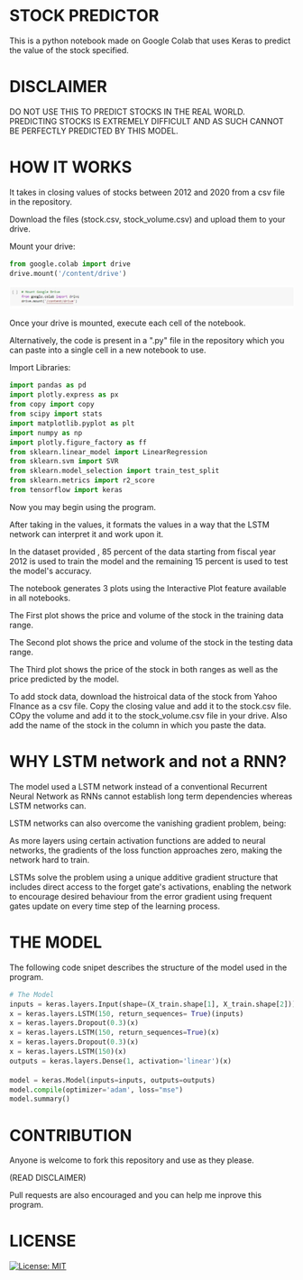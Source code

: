 # STOCK PREDICTOR

This is a python notebook made on Google Colab that uses Keras to predict the value of the stock specified. 

# DISCLAIMER

DO NOT USE THIS TO PREDICT STOCKS IN THE REAL WORLD. PREDICTING STOCKS IS EXTREMELY DIFFICULT AND AS SUCH CANNOT BE PERFECTLY PREDICTED BY THIS MODEL.

# HOW IT WORKS

It takes in closing values of stocks between 2012 and 2020 from a csv file in the repository. 

Download the files (stock.csv, stock_volume.csv) and upload them to your drive.

Mount your drive:

```python
from google.colab import drive
drive.mount('/content/drive')
```

![](Drive_Mount.JPG)

Once your drive is mounted, execute each cell of the notebook.

Alternatively, the code is present in a ".py" file in the repository which you can paste into a single cell in a new notebook to use.

Import Libraries:

```python
import pandas as pd
import plotly.express as px
from copy import copy
from scipy import stats
import matplotlib.pyplot as plt
import numpy as np
import plotly.figure_factory as ff
from sklearn.linear_model import LinearRegression
from sklearn.svm import SVR
from sklearn.model_selection import train_test_split
from sklearn.metrics import r2_score
from tensorflow import keras
```

Now you may begin using the program.

After taking in the values, it formats the values in a way that the LSTM network can interpret it and work upon it.

In the dataset provided , 85 percent of the data starting from fiscal year 2012 is used to train the model and the remaining 15 percent is used to test the model's accuracy.

The notebook generates 3 plots using the Interactive Plot feature available in all notebooks.

The First plot shows the price and volume of the stock in the training data range.

The Second plot shows the price and volume of the stock in the testing data range.

The Third plot shows the price of the stock in both ranges as well as the price predicted by the model.

To add stock data, download the histroical data of the stock from Yahoo FInance as a csv file. Copy the closing value and add it to the stock.csv file. COpy the volume and add it to the stock_volume.csv file in your drive. Also add the name of the stock in the column in which you paste the data.

# WHY LSTM network and not a RNN?

The model used a LSTM network instead of a conventional Recurrent Neural Network as RNNs cannot establish long term dependencies whereas LSTM networks can.

LSTM networks can also overcome the vanishing gradient problem, being:

As more layers using certain activation functions are added to neural networks, the gradients of the loss function approaches zero, making the network hard to train.

LSTMs solve the problem using a unique additive gradient structure that includes direct access to the forget gate's activations, enabling the network to encourage desired behaviour from the error gradient using frequent gates update on every time step of the learning process.

# THE MODEL

The following code snipet describes the structure of the model used in the program.

```python
# The Model
inputs = keras.layers.Input(shape=(X_train.shape[1], X_train.shape[2]))
x = keras.layers.LSTM(150, return_sequences= True)(inputs)
x = keras.layers.Dropout(0.3)(x)
x = keras.layers.LSTM(150, return_sequences=True)(x)
x = keras.layers.Dropout(0.3)(x)
x = keras.layers.LSTM(150)(x)
outputs = keras.layers.Dense(1, activation='linear')(x)

model = keras.Model(inputs=inputs, outputs=outputs)
model.compile(optimizer='adam', loss="mse")
model.summary()
```

# CONTRIBUTION

Anyone is welcome to fork this repository and use as they please.

(READ DISCLAIMER)

Pull requests are also encouraged and you can help me inprove this program.

# LICENSE 
[![License: MIT](https://img.shields.io/badge/License-MIT-yellow.svg)](https://opensource.org/licenses/MIT)
